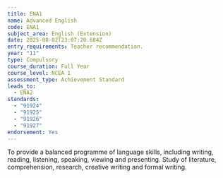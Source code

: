 ```yaml
---
title: ENA1
name: Advanced English
code: ENA1
subject_area: English (Extension)
date: 2025-08-02T23:07:20.684Z
entry_requirements: Teacher recommendation.
year: "11"
type: Compulsory
course_duration: Full Year
course_level: NCEA 1
assessment_type: Achievement Standard
leads_to:
  - ENA2
standards:
  - "91924"
  - "91925"
  - "91926"
  - "91927"
endorsement: Yes
---
```

To provide a balanced programme of language skills, including writing, reading, listening, speaking, viewing and presenting. Study of literature, comprehension, research, creative writing and formal writing.
